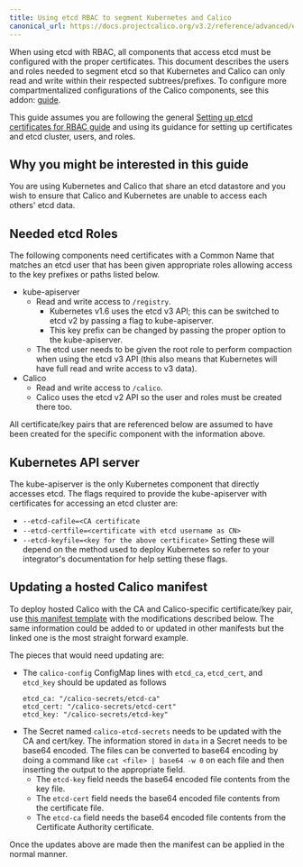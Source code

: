 ```yaml
---
title: Using etcd RBAC to segment Kubernetes and Calico
canonical_url: https://docs.projectcalico.org/v3.2/reference/advanced/etcd-rbac/kubernetes
---
```


When using etcd with RBAC, all components that access etcd must be configured
with the proper certificates. This document describes the users and roles
needed to segment etcd so that Kubernetes and Calico can only read and write
within their respected subtrees/prefixes. To configure more compartmentalized
configurations of the Calico components, see this addon:
[guide](kubernetes-advanced).

This guide assumes you are following the general
[Setting up etcd certificates for RBAC guide](index) and using its guidance
for setting up certificates and etcd cluster, users, and roles.

## Why you might be interested in this guide

You are using Kubernetes and Calico that share an etcd datastore and you wish
to ensure that Calico and Kubernetes are unable to access each others' etcd
data.

## Needed etcd Roles

The following components need certificates with a Common Name that matches an
etcd user that has been given appropriate roles allowing access to the key
prefixes or paths listed below.
- kube-apiserver
  - Read and write access to `/registry`.
    - Kubernetes v1.6 uses the etcd v3 API; this can be switched
	  to etcd v2 by passing a flag to kube-apiserver.
	- This key prefix can be changed by passing the proper option to the
	  kube-apiserver.
  - The etcd user needs to be given the root role to perform compaction when
    using the etcd v3 API (this also means that Kubernetes will have
    full read and write access to v3 data).
- Calico
  - Read and write access to `/calico`.
  - Calico uses the etcd v2 API so the user and roles must be created there
    too.

All certificate/key pairs that are referenced below are assumed to have been
created for the specific component with the information above.

## Kubernetes API server

The kube-apiserver is the only Kubernetes component that directly accesses etcd.
The flags required to provide the kube-apiserver with certificates for
accessing an etcd cluster are:
- `--etcd-cafile=<CA certificate`
- `--etcd-certfile=<certificate with etcd username as CN>`
- `--etcd-keyfile=<key for the above certificate>`
Setting these will depend on the method used to deploy Kubernetes so refer
to your integrator's documentation for help setting these flags.

## Updating a hosted Calico manifest

To deploy hosted Calico with the CA and Calico-specific certificate/key pair,
use [this manifest template]({{site.baseurl}}/{{page.version}}/getting-started/kubernetes/installation/hosted/calico.yaml)
with the modifications described below. The same information could be added to
or updated in other manifests but the linked one is the most straight forward
example.

The pieces that would need updating are:
- The `calico-config` ConfigMap lines with `etcd_ca`, `etcd_cert`, and
  `etcd_key` should be updated as follows
  ```
  etcd_ca: "/calico-secrets/etcd-ca"
  etcd_cert: "/calico-secrets/etcd-cert"
  etcd_key: "/calico-secrets/etcd-key"
  ```
- The Secret named `calico-etcd-secrets` needs to be updated with the CA and
  cert/key. The information stored in `data` in a Secret needs to be base64
  encoded. The files can be converted to base64 encoding by doing a command
  like `cat <file> | base64 -w 0` on each file and then inserting the output
  to the appropriate field.
    - The `etcd-key` field needs the base64 encoded file contents from the
	  key file.
	- The `etcd-cert` field needs the base64 encoded file contents from the
	  certificate file.
	- The `etcd-ca` field needs the base64 encoded file contents from the
	  Certificate Authority certificate.

Once the updates above are made then the manifest can be applied in the normal
manner.
